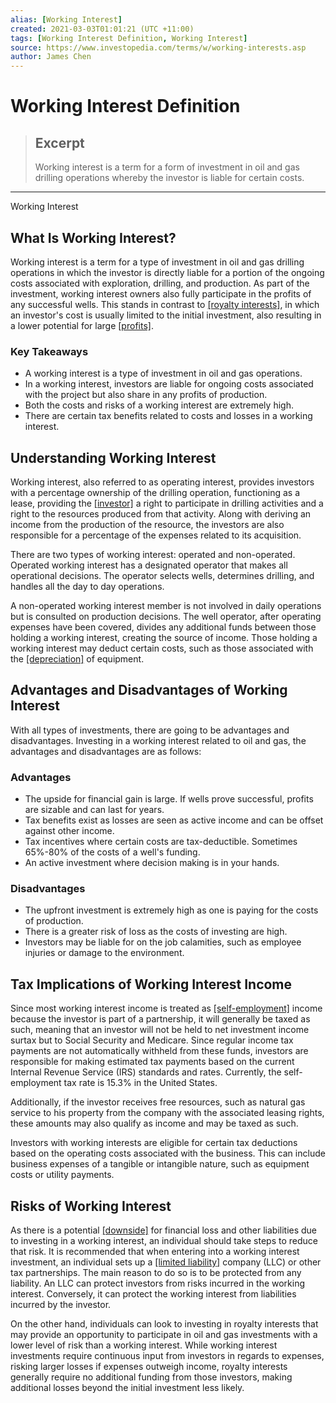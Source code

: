 ```yaml
---
alias: [Working Interest]
created: 2021-03-03T01:01:21 (UTC +11:00)
tags: [Working Interest Definition, Working Interest]
source: https://www.investopedia.com/terms/w/working-interests.asp
author: James Chen
---
```


# Working Interest Definition

> ## Excerpt
> Working interest is a term for a form of investment in oil and gas drilling operations whereby the investor is liable for certain costs.

---

Working Interest
## What Is Working Interest?

Working interest is a term for a type of investment in oil and gas drilling operations in which the investor is directly liable for a portion of the ongoing costs associated with exploration, drilling, and production. As part of the investment, working interest owners also fully participate in the profits of any successful wells. This stands in contrast to [[royalty interests]](https://www.investopedia.com/terms/r/royalty-interest.asp), in which an investor's cost is usually limited to the initial investment, also resulting in a lower potential for large [[profits]](https://www.investopedia.com/terms/p/profit.asp).

### Key Takeaways

-   A working interest is a type of investment in oil and gas operations.
-   In a working interest, investors are liable for ongoing costs associated with the project but also share in any profits of production.
-   Both the costs and risks of a working interest are extremely high.
-   There are certain tax benefits related to costs and losses in a working interest.

## Understanding Working Interest

Working interest, also referred to as operating interest, provides investors with a percentage ownership of the drilling operation, functioning as a lease, providing the [[investor]](https://www.investopedia.com/terms/i/investor.asp) a right to participate in drilling activities and a right to the resources produced from that activity. Along with deriving an income from the production of the resource, the investors are also responsible for a percentage of the expenses related to its acquisition.

There are two types of working interest: operated and non-operated. Operated working interest has a designated operator that makes all operational decisions. The operator selects wells, determines drilling, and handles all the day to day operations.

A non-operated working interest member is not involved in daily operations but is consulted on production decisions. The well operator, after operating expenses have been covered, divides any additional funds between those holding a working interest, creating the source of income. Those holding a working interest may deduct certain costs, such as those associated with the [[depreciation]](https://www.investopedia.com/terms/d/depreciation.asp) of equipment.

## Advantages and Disadvantages of Working Interest

With all types of investments, there are going to be advantages and disadvantages. Investing in a working interest related to oil and gas, the advantages and disadvantages are as follows:

### Advantages

-   The upside for financial gain is large. If wells prove successful, profits are sizable and can last for years.
-   Tax benefits exist as losses are seen as active income and can be offset against other income.
-   Tax incentives where certain costs are tax-deductible. Sometimes 65%-80% of the costs of a well's funding.
-   An active investment where decision making is in your hands.

### Disadvantages

-   The upfront investment is extremely high as one is paying for the costs of production.
-   There is a greater risk of loss as the costs of investing are high.
-   Investors may be liable for on the job calamities, such as employee injuries or damage to the environment.

## Tax Implications of Working Interest Income

Since most working interest income is treated as [[self-employment]](https://www.investopedia.com/terms/s/self-employed.asp) income because the investor is part of a partnership, it will generally be taxed as such, meaning that an investor will not be held to net investment income surtax but to Social Security and Medicare. Since regular income tax payments are not automatically withheld from these funds, investors are responsible for making estimated tax payments based on the current Internal Revenue Service (IRS) standards and rates. Currently, the self-employment tax rate is 15.3% in the United States.

Additionally, if the investor receives free resources, such as natural gas service to his property from the company with the associated leasing rights, these amounts may also qualify as income and may be taxed as such.

Investors with working interests are eligible for certain tax deductions based on the operating costs associated with the business. This can include business expenses of a tangible or intangible nature, such as equipment costs or utility payments.

## Risks of Working Interest

As there is a potential [[downside]](https://www.investopedia.com/terms/d/downside.asp) for financial loss and other liabilities due to investing in a working interest, an individual should take steps to reduce that risk. It is recommended that when entering into a working interest investment, an individual sets up a [[limited liability]](https://www.investopedia.com/terms/l/limitedliability.asp) company (LLC) or other tax partnerships. The main reason to do so is to be protected from any liability. An LLC can protect investors from risks incurred in the working interest. Conversely, it can protect the working interest from liabilities incurred by the investor.

On the other hand, individuals can look to investing in royalty interests that may provide an opportunity to participate in oil and gas investments with a lower level of risk than a working interest. While working interest investments require continuous input from investors in regards to expenses, risking larger losses if expenses outweigh income, royalty interests generally require no additional funding from those investors, making additional losses beyond the initial investment less likely.
